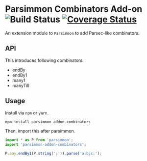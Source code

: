 Parsimmon Combinators Add-on ![Build Status](https://travis-ci.org/karak/parsimmon-addon-combinators.svg?branch=master)
[![Coverage Status](https://coveralls.io/repos/github/karak/parsimmon-addon-combinators/badge.svg?branch=master)](https://coveralls.io/github/karak/parsimmon-addon-combinators?branch=master)
==========================

An extension module to `Parsimmon` to add Parsec-like combinators.

API
----

This introduces following combinators:

* endBy
* endBy1
* many1
* manyTill

Usage
-----

Install via `npm` or `yarn`.

```bash
npm install parsimmon-addon-combinators
```

Then, import this after parsimmon.

```javascript
import * as P from 'parsimmon';
import 'parsimmon-addon-combinators';

P.any.endBy1(P.string(';')).parse('a;b;c;');
```
